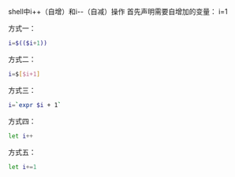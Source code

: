 shell中i++（自增）和i--（自减）操作
首先声明需要自增加的变量：
i=1

方式一：
```bash
i=$(($i+1))
```
方式二：
```bash
i=$[$i+1]
```
方式三：
```bash
i=`expr $i + 1`
```
方式四：
```bash
let i++
```
方式五：
```bash
let i+=1
```